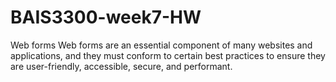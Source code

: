# BAIS3300-week7-HW
Web forms
Web forms are an essential component of many websites and applications, and they must conform to certain best practices to ensure they are user-friendly, accessible, secure, and performant. 
